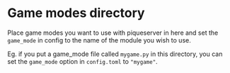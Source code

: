 # Game modes directory

Place game modes you want to use with piqueserver in here and set the
`game_mode` in config to the name of the module you wish to use.

Eg. if you put a game_mode file called `mygame.py` in this directory, you can
set the `game_mode` option in `config.toml` to `"mygame"`.
